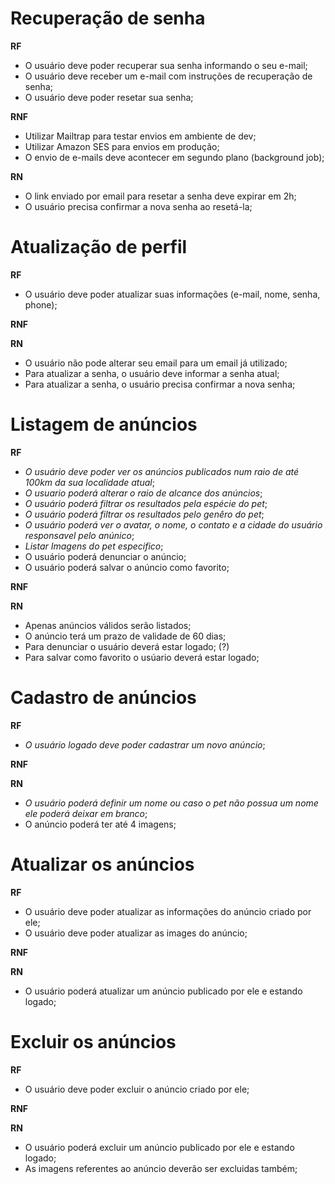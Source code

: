 # Recuperação de senha

**RF**

- O usuário deve poder recuperar sua senha informando o seu e-mail;
- O usuário deve receber um e-mail com instruções de recuperação de senha;
- O usuário deve poder resetar sua senha;

**RNF**

- Utilizar Mailtrap para testar envios em ambiente de dev;
- Utilizar Amazon SES para envios em produção;
- O envio de e-mails deve acontecer em segundo plano (background job);


**RN**

- O link enviado por email para resetar a senha deve expirar em 2h;
- O usuário precisa confirmar a nova senha ao resetá-la;

# Atualização de perfil

**RF**

- O usuário deve poder atualizar suas informações (e-mail, nome, senha, phone);

**RNF**

**RN**

- O usuário não pode alterar seu email para um email já utilizado;
- Para atualizar a senha, o usuário deve informar a senha atual;
- Para atualizar a senha, o usuário precisa confirmar a nova senha;

# Listagem de anúncios

**RF**

- _O usuário deve poder ver os anúncios publicados num raio de até 100km da sua localidade atual_;
- _O usuario poderá alterar o raio de alcance dos anúncios_;
- _O usuário poderá filtrar os resultados pela espécie do pet_;
- _O usuário poderá filtrar os resultados pelo genêro do pet_; 
- _O usuário poderá ver o avatar, o nome, o contato e a cidade do usuário responsavel pelo anúnico_;
- _Listar Imagens do pet especifico_;
- O usuário poderá denunciar o anúncio;
- O usuário poderá salvar o anúncio como favorito;

**RNF**

**RN**
- Apenas anúncios válidos serão listados;
- O anúncio terá um prazo de validade de 60 dias;
- Para denunciar o usuário deverá estar logado; (?)
- Para salvar como favorito o usúario deverá estar logado;


# Cadastro de anúncios

**RF**
- _O usuário logado deve poder cadastrar um novo anúncio_;

**RNF**

**RN**
- _O usuário poderá definir um nome ou caso o pet não possua um nome ele poderá deixar em branco_;
- O anúncio poderá ter até 4 imagens;

# Atualizar os anúncios

**RF**
- O usuário deve poder atualizar as informações do anúncio criado por ele;
- O usuário deve poder atualizar as images do anúncio;

**RNF**

**RN**
- O usuário poderá atualizar um anúncio publicado por ele e estando logado;

# Excluir os anúncios


**RF**
- O usuário deve poder excluir o anúncio criado por ele;

**RNF**

**RN**
- O usuário poderá excluir um anúncio publicado por ele e estando logado;
- As imagens referentes ao anúncio deverão ser excluidas também;